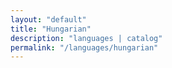 ```yaml
---
layout: "default"
title: "Hungarian"
description: "languages | catalog"
permalink: "/languages/hungarian"
---
```

